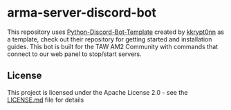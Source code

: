 # arma-server-discord-bot

This repository uses [Python-Discord-Bot-Template](https://github.com/kkrypt0nn/Python-Discord-Bot-Template/tree/main) created by [kkrypt0nn](https://github.com/kkrypt0nn) as a template, check out their repository for getting started and installation guides. This bot is built for the TAW AM2 Community with commands that connect to our web panel to stop/start servers.


## License

This project is licensed under the Apache License 2.0 - see the [LICENSE.md](LICENSE.md) file for details
